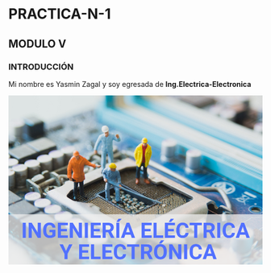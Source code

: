 # PRACTICA-N-1
## MODULO V
### INTRODUCCIÓN
Mi nombre es Yasmin Zagal y soy egresada de **Ing.Electrica-Electronica**

![](https://github.com/YasminZagal/PRACTICA-N-1/blob/main/E__y_E_cs.png)

